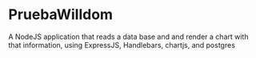 # PruebaWilldom
A NodeJS application that reads a data base and and render a chart with that information, using ExpressJS, Handlebars, chartjs, and postgres

